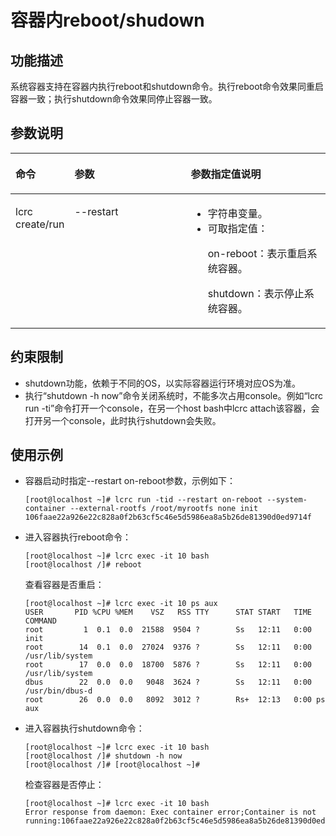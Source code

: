 # 容器内reboot/shudown<a name="ZH-CN_TOPIC_0184808019"></a>

## 功能描述<a name="zh-cn_topic_0182200832_section13899173716205"></a>

系统容器支持在容器内执行reboot和shutdown命令。执行reboot命令效果同重启容器一致；执行shutdown命令效果同停止容器一致。

## 参数说明<a name="zh-cn_topic_0182200832_section1293894622012"></a>

<a name="zh-cn_topic_0182200832_table1869210387418"></a>
<table><thead align="left"><tr id="zh-cn_topic_0182200832_row1569373816419"><th class="cellrowborder" valign="top" width="14.29%" id="mcps1.1.4.1.1"><p id="zh-cn_topic_0182200832_p106936387415"><a name="zh-cn_topic_0182200832_p106936387415"></a><a name="zh-cn_topic_0182200832_p106936387415"></a>命令</p>
</th>
<th class="cellrowborder" valign="top" width="39.47%" id="mcps1.1.4.1.2"><p id="zh-cn_topic_0182200832_p113841447182213"><a name="zh-cn_topic_0182200832_p113841447182213"></a><a name="zh-cn_topic_0182200832_p113841447182213"></a>参数</p>
</th>
<th class="cellrowborder" valign="top" width="46.239999999999995%" id="mcps1.1.4.1.3"><p id="zh-cn_topic_0182200832_p3924171618525"><a name="zh-cn_topic_0182200832_p3924171618525"></a><a name="zh-cn_topic_0182200832_p3924171618525"></a>参数指定值说明</p>
</th>
</tr>
</thead>
<tbody><tr id="zh-cn_topic_0182200832_row12693163810415"><td class="cellrowborder" valign="top" width="14.29%" headers="mcps1.1.4.1.1 "><p id="zh-cn_topic_0182200832_p66931838134110"><a name="zh-cn_topic_0182200832_p66931838134110"></a><a name="zh-cn_topic_0182200832_p66931838134110"></a>lcrc create/run</p>
</td>
<td class="cellrowborder" valign="top" width="39.47%" headers="mcps1.1.4.1.2 "><p id="zh-cn_topic_0182200832_p7384134752211"><a name="zh-cn_topic_0182200832_p7384134752211"></a><a name="zh-cn_topic_0182200832_p7384134752211"></a>--restart</p>
</td>
<td class="cellrowborder" valign="top" width="46.239999999999995%" headers="mcps1.1.4.1.3 "><a name="zh-cn_topic_0182200832_ul1096612111241"></a><a name="zh-cn_topic_0182200832_ul1096612111241"></a><ul id="zh-cn_topic_0182200832_ul1096612111241"><li>字符串变量。</li><li>可取指定值：<p id="zh-cn_topic_0182200832_p153828551538"><a name="zh-cn_topic_0182200832_p153828551538"></a><a name="zh-cn_topic_0182200832_p153828551538"></a>on-reboot：表示重启系统容器。</p>
<p id="zh-cn_topic_0182200832_p1778024415312"><a name="zh-cn_topic_0182200832_p1778024415312"></a><a name="zh-cn_topic_0182200832_p1778024415312"></a>shutdown：表示停止系统容器。</p>
</li></ul>
</td>
</tr>
</tbody>
</table>

## 约束限制<a name="zh-cn_topic_0182200832_section4739162012118"></a>

-   shutdown功能，依赖于不同的OS，以实际容器运行环境对应OS为准。
-   执行“shutdown -h now”命令关闭系统时，不能多次占用console。例如“lcrc run -ti”命令打开一个console，在另一个host bash中lcrc attach该容器，会打开另一个console，此时执行shutdown会失败。

## 使用示例<a name="zh-cn_topic_0182200832_section1518772182111"></a>

-   容器启动时指定--restart on-reboot参数，示例如下：

    ```
    [root@localhost ~]# lcrc run -tid --restart on-reboot --system-container --external-rootfs /root/myrootfs none init
    106faae22a926e22c828a0f2b63cf5c46e5d5986ea8a5b26de81390d0ed9714f
    ```


-   进入容器执行reboot命令：

    ```
    [root@localhost ~]# lcrc exec -it 10 bash
    [root@localhost /]# reboot
    ```

    查看容器是否重启：

    ```
    [root@localhost ~]# lcrc exec -it 10 ps aux
    USER       PID %CPU %MEM    VSZ   RSS TTY      STAT START   TIME COMMAND
    root         1  0.1  0.0  21588  9504 ?        Ss   12:11   0:00 init
    root        14  0.1  0.0  27024  9376 ?        Ss   12:11   0:00 /usr/lib/system
    root        17  0.0  0.0  18700  5876 ?        Ss   12:11   0:00 /usr/lib/system
    dbus        22  0.0  0.0   9048  3624 ?        Ss   12:11   0:00 /usr/bin/dbus-d
    root        26  0.0  0.0   8092  3012 ?        Rs+  12:13   0:00 ps aux
    ```

-   进入容器执行shutdown命令：

    ```
    [root@localhost ~]# lcrc exec -it 10 bash
    [root@localhost /]# shutdown -h now
    [root@localhost /]# [root@localhost ~]#
    ```

    检查容器是否停止：

    ```
    [root@localhost ~]# lcrc exec -it 10 bash
    Error response from daemon: Exec container error;Container is not running:106faae22a926e22c828a0f2b63cf5c46e5d5986ea8a5b26de81390d0ed9714f
    ```


